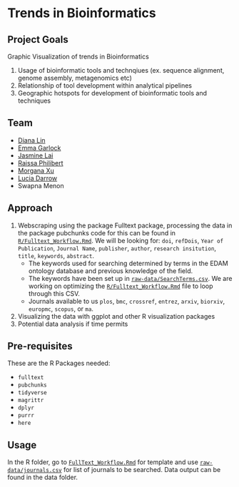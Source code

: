 # Trends in Bioinformatics

## Project Goals
Graphic Visualization of trends in Bioinformatics
  1. Usage of bioinformatic tools and technqiues (ex. sequence alignment, genome assembly, metagenomics etc)
  2. Relationship of tool development within analytical pipelines 
  3. Geographic hotspots for development of bioinformatic tools and techniques 

## Team
* [Diana Lin](https://github.com/dy-lin)
* [Emma Garlock](https://github.com/esgarlock)
* [Jasmine Lai](https://github.com/laijasmine)
* [Raissa Philibert](https://github.com/raiphilibert)
* [Morgana Xu](https://github.com/ODataMine)
* [Lucia Darrow](https://github.com/lmdarrow)
* Swapna Menon

## Approach
1. Webscraping using the package Fulltext package, processing the data in the package pubchunks code for this can be found in [`R/Fulltext_Workflow.Rmd`](https://github.com/hackseq/hs19-trends/blob/master/R/FullText_Workflow.Rmd). We will be looking for: `doi`, `refDois`, `Year of Publication`, `Journal Name`, `publisher`, `author`, `research insitution`, `title`, `keywords`, `abstract`. 
    * The keywords used for searching determined by terms in the EDAM ontology database and previous knowledge of the field. 
    * The keywords have been set up in [`raw-data/SearchTerms.csv`](https://github.com/hackseq/hs19-trends/blob/master/raw-data/SearchTerms.csv). We are working on optimizing the [`R/Fulltext_Workflow.Rmd`](https://github.com/hackseq/hs19-trends/blob/master/R/FullText_Workflow.Rmd) file to loop through this CSV. 
    * Journals available to us `plos`, `bmc`, `crossref`, `entrez`, `arxiv`, `biorxiv`, `europmc`, `scopus`, or `ma`. 
1. Visualizing the data with ggplot and other R visualization packages 
1. Potential data analysis if time permits 

## Pre-requisites 
These are the R Packages needed: 
* `fulltext`
* `pubchunks`
* `tidyverse`
* `magrittr`
* `dplyr`
* `purrr`
* `here`

## Usage
In the R folder, go to [`FullText_Workflow.Rmd`](https://github.com/hackseq/hs19-trends/blob/master/R/FullText_Workflow.Rmd) for template and use [`raw-data/journals.csv`](https://github.com/hackseq/hs19-trends/blob/master/raw-data/journals.csv) for list of journals to be searched. Data output can be found in the data folder. 




